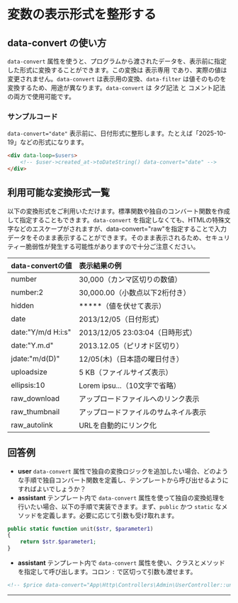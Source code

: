 # 変数の表示形式を整形する
## **data-convert** の使い方
`data-convert` 属性を使うと、プログラムから渡されたデータを、表示前に指定した形式に変換することができます。この変換は 表示専用 であり、実際の値は変更されません。`data-convert` は表示用の変換、`data-filter` は値そのものを変換するため、用途が異なります。`data-convert` は タグ記法 と コメント記法 の両方で使用可能です。

### サンプルコード
`data-convert="date"` 表示前に、日付形式に整形します。たとえば「2025-10-19」などの形式になります。
```html
<div data-loop=$users>
    <!-- $user->created_at->toDateString() data-convert="date" -->
</div>
```

## 利用可能な変換形式一覧
以下の変換形式をご利用いただけます。標準関数や独自のコンバート関数を作成して指定することもできます。`data-convert` を指定しなくても、HTMLの特殊文字などのエスケープがされますが、data-convert="raw"を指定することで入力データをそのまま表示することができます。そのまま表示されるため、セキュリティー脆弱性が発生する可能性がありますので十分ご注意ください。

|data-convertの値|表示結果の例|
|:-----------|:-----------|
|number|30,000（カンマ区切りの数値）|
|number:2|30,000.00（小数点以下2桁付き）|
|hidden|*****（値を伏せて表示）|
|date|2013/12/05（日付形式）|
|date:"Y/m/d H:i:s"|2013/12/05 23:03:04（日時形式）|
|date:"Y.m.d"|2013.12.05（ピリオド区切り）|
|jdate:"m/d(D)"|12/05(木)（日本語の曜日付き）|
|uploadsize|5 KB（ファイルサイズ表示）|
|ellipsis:10|Lorem ipsu...（10文字で省略）|
|raw_download|アップロードファイルへのリンク表示|
|raw_thumbnail|アップロードファイルのサムネイル表示|
|raw_autolink|URLを自動的にリンク化|

## 回答例
- **user**
`data-convert` 属性で独自の変換ロジックを追加したい場合、どのような手順で独自コンバート関数を定義し、テンプレートから呼び出せるようにすればよいでしょうか？
- **assistant**
テンプレート内で `data-convert` 属性を使って独自の変換処理を行いたい場合、以下の手順で実装できます。まず、`public` かつ `static` なメソッドを定義します。必要に応じて引数も受け取れます。
```php
public static function unit($str, $parameter1)
{
    return $str.$parameter1;
}
```
- **assistant**
テンプレート内で `data-convert` 属性を使い、クラスとメソッドを指定して呼び出します。コロン `:` で区切って引数も渡せます。
```html
<!-- $price data-convert="App\Http\Controllers\Admin\UserController::unit:'円'" -->
```
---
